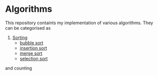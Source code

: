 # Algorithms
This repository containts my implementation of various algorithms. They can be categorised as
1. [Sorting](https://github.com/cmaspi/algorithms/tree/main/sorting%20algorithms)
    * [bubble sort](https://github.com/cmaspi/algorithms/blob/main/sorting%20algorithms/algos/bubbleSort.py)
    * [insertion sort](https://github.com/cmaspi/algorithms/blob/main/sorting%20algorithms/algos/insertionSort.py)
    * [merge sort](https://github.com/cmaspi/algorithms/blob/main/sorting%20algorithms/algos/mergeSort.py)
    * [selection sort](https://github.com/cmaspi/algorithms/blob/main/sorting%20algorithms/algos/selectionSort.py)     
    
and counting